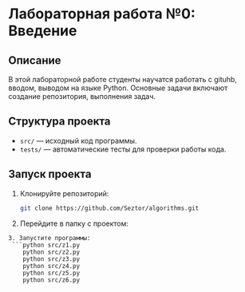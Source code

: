 # Лабораторная работа №0: Введение

## Описание
В этой лабораторной работе студенты научатся работать с gituhb, вводом, выводом на языке Python.
Основные задачи включают создание репозитория, выполнения задач.

## Структура проекта
- `src/` — исходный код программы.
- `tests/` — автоматические тесты для проверки работы кода.

## Запуск проекта
1. Клонируйте репозиторий:
   ```bash
   git clone https://github.com/Seztor/algorithms.git
2. Перейдите в папку с проектом:
  ```cd algorithms/lab0
3. Запустите программы:
   ```python src/z1.py
      python src/z2.py
      python src/z3.py
      python src/z4.py
      python src/z5.py
      python src/z6.py
